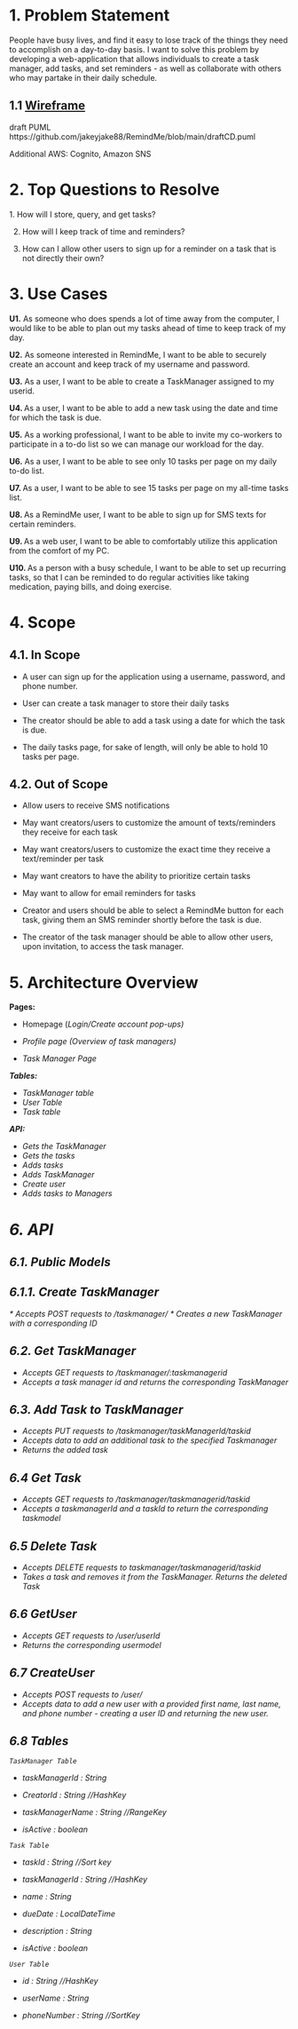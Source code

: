 <h1> 1. Problem Statement</h1>
People have busy lives, and find it easy to lose track of the things they need to accomplish on a day-to-day basis. I want to solve this problem by developing a web-application that allows individuals to
create a task manager, add tasks, and set reminders - as well as collaborate with others who may partake in their daily schedule.

<h2> 1.1 <a href="https://www.figma.com/file/AWzYFwfgcWTkbYy00JJg7N/Untitled?node-id=0%3A1&t=3N4ohA8MC7kbgAWQ-1"> Wireframe </a></h2>
draft PUML https://github.com/jakeyjake88/RemindMe/blob/main/draftCD.puml

Additional AWS: Cognito, Amazon SNS

<h1> 2. Top Questions to Resolve </h1>
1. How will I store, query, and get tasks?

2. How will I keep track of time and reminders?

3. How can I allow other users to sign up for a reminder on a task that is not directly their own?

<h1> 3. Use Cases </h1>
<b>U1.</b> As someone who does spends a lot of time away from the computer, I would like to be able to plan out my tasks ahead of time to keep track of my day.

<b>U2.</b> As someone interested in RemindMe, I want to be able to securely create an account and keep track of my username and password.

<b>U3.</b> As a user, I want to be able to create a TaskManager assigned to my userid.

<b> U4. </b> As a user, I want to be able to add a new task using the date and time for which the task is due.

<b>U5.</b> As a working professional, I want to be able to invite my co-workers to participate in a to-do list so we can manage our workload for the day.

<b>U6.</b> As a user, I want to be able to see only 10 tasks per page on my daily to-do list.

<b>U7. </b> As a user, I want to be able to see 15 tasks per page on my all-time tasks list.

<b>U8. </b> As a RemindMe user, I want to be able to sign up for SMS texts for certain reminders.

<b>U9. </b> As a web user, I want to be able to comfortably utilize this application from the comfort of my PC.

<b>U10. </b> As a person with a busy schedule, I want to be able to set up recurring tasks, so that I can be reminded to do regular activities like taking medication, paying bills, and doing exercise.


<h1> 4. Scope </h1>
<h2> 4.1. In Scope</h2>

* A user can sign up for the application using a username, password, and phone number.

* User can create a task manager to store their daily tasks

* The creator should be able to add a task using a date for which the task is due.

* The daily tasks page, for sake of length, will only be able to hold 10 tasks per page.


<h2> 4.2. Out of Scope</h2>

* Allow users to receive SMS notifications

* May want creators/users to customize the amount of texts/reminders they receive for each task

* May want creators/users to customize the exact time they receive a text/reminder per task

* May want creators to have the ability to prioritize certain tasks

* May want to allow for email reminders for tasks

* Creator and users should be able to select a RemindMe button for each task, giving them an SMS reminder shortly before the task is due.

* The creator of the task manager should be able to allow other users, upon invitation, to access the task manager.


<h1> 5. Architecture Overview </h1>

<b> Pages: </b>

* Homepage (<i>Login/Create account pop-ups)

* Profile page (Overview of task managers)

* Task Manager Page 

<b> Tables: </b>

* TaskManager table
* User Table
* Task table

<b> API: </b>

* Gets the TaskManager
* Gets the tasks
* Adds tasks
* Adds TaskManager
* Create user
* Adds tasks to Managers


<h1> 6. API </h1>
<h2> 6.1. Public Models </h2>
  
  <h2> 6.1.1. Create TaskManager</h2>
  * Accepts POST requests to /taskmanager/
  * Creates a new TaskManager with a corresponding ID

  <h2> 6.2. Get TaskManager </h2>
  
  * Accepts GET requests to /taskmanager/:taskmanagerid
  * Accepts a task manager id and returns the corresponding TaskManager
  
  <h2> 6.3. Add Task to TaskManager </h2>
  
  * Accepts PUT requests to /taskmanager/taskManagerId/taskid
  * Accepts data to add an additional task to the specified Taskmanager
  * Returns the added task
  
  <h2> 6.4 Get Task </h2>
  
  * Accepts GET requests to /taskmanager/taskmanagerid/taskid
  * Accepts a taskmanagerId and a taskId to return the corresponding taskmodel
  
  <h2> 6.5 Delete Task </h2>
  
  * Accepts DELETE requests to taskmanager/taskmanagerid/taskid
  * Takes a task and removes it from the TaskManager. Returns the deleted Task
  
  <h2> 6.6 GetUser </h2>
  
  * Accepts GET requests to /user/userId
  * Returns the corresponding usermodel
  
  <h2> 6.7 CreateUser </h2>
  
  * Accepts POST requests to /user/
  * Accepts data to add a new user with a provided first name, last name, and phone number - creating a user ID and returning the new user.
  
  <h2> 6.8 Tables </h1>
  
 *`TaskManager Table`*

  - taskManagerId : String 
  
  - CreatorId : String //HashKey
  
  - taskManagerName : String //RangeKey
  
  - isActive : boolean
    

*`Task Table`*

- taskId : String //Sort key
  
- taskManagerId : String //HashKey
  
- name : String

- dueDate : LocalDateTime

- description : String

- isActive : boolean
  

*`User Table`*

- id : String //HashKey

- userName : String

- phoneNumber : String //SortKey
  
  


